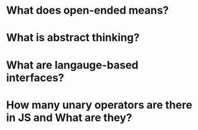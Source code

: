 # What does open-ended means?

# What is abstract thinking?

# What are langauge-based interfaces?

# How many unary operators are there in JS and What are they?
